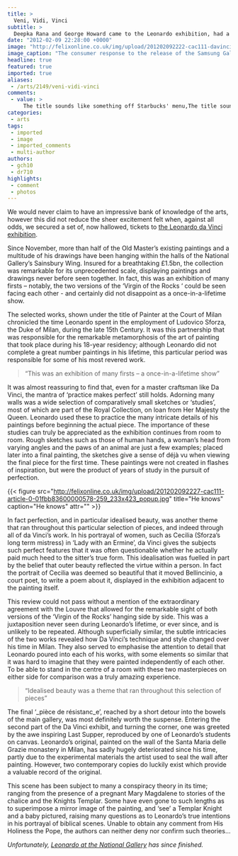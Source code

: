 ```yaml
---
title: >
  Veni, Vidi, Vinci
subtitle: >
  Deepka Rana and George Howard came to the Leonardo exhibition, had a look around then, err, wrote a review, unearthing a few conspiracy theories along the way
date: "2012-02-09 22:28:00 +0000"
image: "http://felixonline.co.uk/img/upload/201202092222-cac111-davinci-natlgal003.jpg"
image_caption: "The consumer response to the release of the Samsung Galaxy Tab didn’t match that of its competitors"
headline: true
featured: true
imported: true
aliases:
 - /arts/2149/veni-vidi-vinci
comments:
 - value: >
     The title sounds like something off Starbucks' menu,The title sounds like something off Starbucks' menu
categories:
 - arts
tags:
 - imported
 - image
 - imported_comments
 - multi-author
authors:
 - gch10
 - dr710
highlights:
 - comment
 - photos
---
```


We would never claim to have an impressive bank of knowledge of the arts, however this did not reduce the sheer excitement felt when, against all odds, we secured a set of, now hallowed, tickets to [the Leonardo da Vinci exhibition](http://www.nationalgallery.org.uk/whats-on/exhibitions/leonardo-da-vinci-painter-at-the-court-of-milan).

Since November, more than half of the Old Master’s existing paintings and a multitude of his drawings have been hanging within the halls of the National Gallery’s Sainsbury Wing. Insured for a breathtaking £1.5bn, the collection was remarkable for its unprecedented scale, displaying paintings and drawings never before seen together. In fact, this was an exhibition of many firsts – notably, the two versions of the ‘Virgin of the Rocks ‘ could be seen facing each other - and certainly did not disappoint as a once-in-a-lifetime show.

The selected works, shown under the title of Painter at the Court of Milan chronicled the time Leonardo spent in the employment of Ludovico Sforza, the Duke of Milan, during the late 15th Century. It was this partnership that was responsible for the remarkable metamorphosis of the art of painting that took place during his 18-year residency; although Leonardo did not complete a great number paintings in his lifetime, this particular period was responsible for some of his most revered work.

> “This was an exhibition of many firsts – a once-in-a-lifetime show”

It was almost reassuring to find that, even for a master craftsman like Da Vinci, the mantra of ‘practice makes perfect’ still holds. Adorning many walls was a wide selection of comparatively small sketches or ‘studies’, most of which are part of the Royal Collection, on loan from Her Majesty the Queen. Leonardo used these to practice the many intricate details of his paintings before beginning the actual piece. The importance of these studies can truly be appreciated as the exhibition continues from room to room. Rough sketches such as those of human hands, a woman’s head from varying angles and the paws of an animal are just a few examples; placed later into a final painting, the sketches give a sense of déjà vu when viewing the final piece for the first time. These paintings were not created in flashes of inspiration, but were the product of years of study in the pursuit of perfection.

{{< figure src="http://felixonline.co.uk/img/upload/201202092227-cac111-article-0-01fbb83600000578-259_233x423_popup.jpg" title="He knows" caption="He knows" attr="" >}}

In fact perfection, and in particular idealised beauty, was another theme that ran throughout this particular selection of pieces, and indeed through all of da Vinci’s work. In his portrayal of women, such as Cecilia (Sforza’s long term mistress) in ‘Lady with an Ermine’, da Vinci gives the subjects such perfect features that it was often questionable whether he actually paid much heed to the sitter’s true form. This idealisation was fuelled in part by the belief that outer beauty reflected the virtue within a person. In fact the portrait of Cecilia was deemed so beautiful that it moved Bellincinio, a court poet, to write a poem about it, displayed in the exhibition adjacent to the painting itself.

This review could not pass without a mention of the extraordinary agreement with the Louvre that allowed for the remarkable sight of both versions of the ‘Virgin of the Rocks’ hanging side by side. This was a juxtaposition never seen during Leonardo’s lifetime, or ever since, and is unlikely to be repeated. Although superficially similar, the subtle intricacies of the two works revealed how Da Vinci’s technique and style changed over his time in Milan. They also served to emphasise the attention to detail that Leonardo poured into each of his works, with some elements so similar that it was hard to imagine that they were painted independently of each other. To be able to stand in the centre of a room with these two masterpieces on either side for comparison was a truly amazing experience.

> “Idealised beauty was a theme that ran throughout this selection of pieces”

The final ‘_pièce de résistanc_e’, reached by a short detour into the bowels of the main gallery, was most definitely worth the suspense. Entering the second part of the Da Vinci exhibit, and turning the corner, one was greeted by the awe inspiring Last Supper, reproduced by one of Leonardo’s students on canvas. Leonardo’s original, painted on the wall of the Santa Maria delle Grazie monastery in Milan, has sadly hugely deteriorated since his time, partly due to the experimental materials the artist used to seal the wall after painting. However, two contemporary copies do luckily exist which provide a valuable record of the original.

This scene has been subject to many a conspiracy theory in its time; ranging from the presence of a pregnant Mary Magdalene to stories of the chalice and the Knights Templar. Some have even gone to such lengths as to superimpose a mirror image of the painting, and ‘see’ a Templar Knight and a baby pictured, raising many questions as to Leonardo’s true intentions in his portrayal of biblical scenes. Unable to obtain any comment from His Holiness the Pope, the authors can neither deny nor confirm such theories…

_Unfortunately, [Leonardo at the National Gallery](http://www.nationalgallery.org.uk/whats-on/exhibitions/leonardo-da-vinci-painter-at-the-court-of-milan) has since finished._
